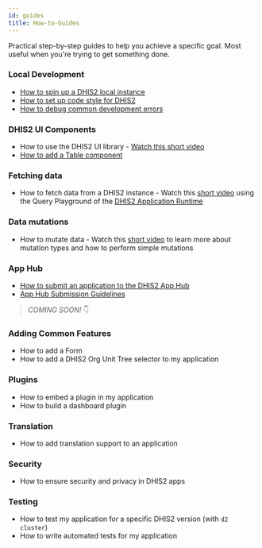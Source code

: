 ```yaml
---
id: guides
title: How-to-Guides
---
```


Practical step-by-step guides to help you achieve a specific goal. Most useful when you're trying to get something done. 

### Local Development
- [How to spin up a DHIS2 local instance](/docs/guides/spin-up-local-instance)
- [How to set up code style for DHIS2](/docs/guides/code-style)
- [How to debug common development errors](/docs/guides/debug-instance)

### DHIS2 UI Components
- How to use the DHIS2 UI library - [Watch this short video](https://youtu.be/oi9mSa62G0Q?t=2358)  
- [How to add a Table component](/docs/guides/ui-table) 

### Fetching data
- How to fetch data from a DHIS2 instance - Watch this [short video](https://youtu.be/zw0UwsZ2Pww?list=PLo6Seh-066RynhjhnJNUITOZykA7397We&t=349) using the Query Playground of the [DHIS2 Application Runtime](https://runtime.dhis2.nu/#/)

### Data mutations 
- How to mutate data - Watch this [short video](https://youtu.be/dLoOWGJU0Cg) to learn more about mutation types and how to perform simple mutations 

### App Hub
- [How to submit an application to the DHIS2 App Hub](/docs/guides/submit-apphub)
- [App Hub Submission Guidelines](/docs/guides/apphub-guidelines)

> _COMING SOON!_ 👇

### Adding Common Features 
- How to add a Form 
- How to add a DHIS2 Org Unit Tree selector to my application 

### Plugins 
- How to embed a plugin in my application
- How to build a dashboard plugin 

### Translation 
- How to add translation support to an application

### Security 
- How to ensure security and privacy in DHIS2 apps

### Testing 
- How to test my application for a specific DHIS2 version (with `d2 cluster`)
- How to write automated tests for my application

